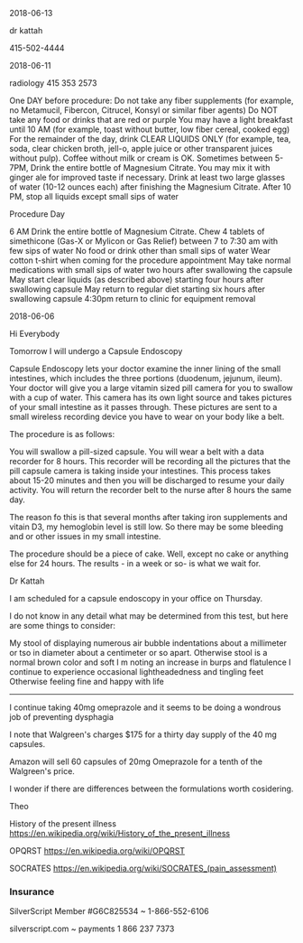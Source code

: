 


2018-06-13

dr kattah

415-502-4444


2018-06-11

radiology 415 353 2573


One DAY before procedure:
Do not take any fiber supplements (for example, no Metamucil, Fibercon, Citrucel, Konsyl or similar fiber agents)
Do NOT take any food or drinks that are red or purple
You may have a light breakfast until 10 AM (for example, toast without butter, low fiber cereal, cooked egg)
For the remainder of the day, drink CLEAR LIQUIDS ONLY (for example, tea, soda, clear chicken broth, jell-o, apple juice or other transparent juices without pulp). Coffee without milk or cream is OK.
Sometimes between 5-7PM, Drink the entire bottle of Magnesium Citrate. You may mix it with ginger ale for improved taste if necessary. Drink at least two large glasses of water (10-12 ounces each) after finishing the Magnesium Citrate.
After 10 PM, stop all liquids except small sips of water

Procedure Day

6 AM Drink the entire bottle of Magnesium Citrate.
Chew 4 tablets of simethicone (Gas-X or Mylicon or Gas Relief) between 7 to 7:30 am with few sips of water
No food or drink other than small sips of water
Wear cotton t-shirt when coming for the procedure appointment
May take normal medications with small sips of water two hours after swallowing the capsule
May start clear liquids (as described above) starting four hours after swallowing capsule
May return to regular diet starting six hours after swallowing capsule
4:30pm return to clinic for equipment removal


2018-06-06

Hi Everybody


Tomorrow I will undergo a Capsule Endoscopy

Capsule Endoscopy lets your doctor examine the inner lining of the small intestines, which includes the three portions (duodenum, jejunum, ileum). Your doctor will give you a large vitamin sized pill camera for you to swallow with a cup of water. This camera has its own light source and takes pictures of your small intestine as it passes through. These pictures are sent to a small wireless recording device you have to wear on your body like a belt.

The procedure is as follows:

You will swallow a pill-sized capsule. You will wear a belt with a data recorder for 8 hours. This recorder will be recording all the pictures that the pill capsule camera is taking inside your intestines. This process takes about 15-20 minutes and then you will be discharged to resume your daily activity. You will return the recorder belt to the nurse after 8 hours the same day.

The reason fo this is that several months after taking iron supplements and vitain D3, my hemoglobin level is still low. So there may be some bleeding and or other issues in my small intestine.

The procedure should be a piece of cake. Well, except no cake or anything else for 24 hours. The results - in a week or so- is what we wait for.





Dr Kattah

I am scheduled for a capsule endoscopy in your office on Thursday.

I do not know in any detail what may be determined from this test, but here are some things to consider:

My stool of displaying numerous air bubble indentations about a millimeter or tso in diameter about a centimeter or so apart.
Otherwise stool is a normal brown color and soft
I m noting an increase in burps and flatulence
I continue to experience occasional lightheadedness and tingling feet
Otherwise feeling fine and happy with life

***

I continue taking 40mg omeprazole and it seems to be doing a wondrous job of preventing dysphagia

I note that Walgreen's charges $175 for a thirty day supply of the 40 mg capsules.

Amazon will sell 60 capsules of 20mg Omeprazole for a tenth of the Walgreen's price.

I wonder if there are differences between the formulations worth cosidering.


Theo




History of the present illness
https://en.wikipedia.org/wiki/History_of_the_present_illness

OPQRST
https://en.wikipedia.org/wiki/OPQRST

SOCRATES
https://en.wikipedia.org/wiki/SOCRATES_(pain_assessment)


### Insurance

SilverScript Member #G6C825534 ~ 1-866-552-6106

silverscript.com ~ payments 1 866 237 7373

